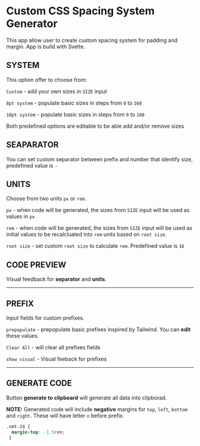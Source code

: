 # Custom CSS Spacing System Generator

This app allow user to create custom spacing system for padding and margin. App is build with Svelte.

## SYSTEM

This option offer to choose from:

`Custom` - add your own sizes in `SIZE` input

`8pt system` - populate basic sizes in steps from `0` to `160`

`10pt system` - populate basic sizes in steps from `0` to `100`

Both predefined options are editable to be able add and/or remove sizes

## SEAPARATOR

You can set custom separator between prefix and number that identify size, predefined value is `-`

## UNITS

Choose from two units `px` or `rem`.


`px` - when code will be generated, the sizes from `SIZE` input will be used as values in `px`

`rem` - when code will be generated, the sizes from `SIZE` input will be used as initial values to be recalcluated into `rem` units based on `root size`.

`root size` - set custom `root size` to calculate `rem`. Predefined value is `16`

## CODE PREVIEW

Visual feedback for **separator** and **units**.

---

## PREFIX

Input fields for custom prefixes.

`prepopulate` - prepopulate basic prefixes inspired by Tailwind. You can **edit** these values.

`Clear All` - will clear all prefixes fields

`show visual` - Visual feeback for prefixes

---

## GENERATE CODE

Button **generate to clipboard** will generate all data into clipborad.

**NOTE:** Generated code will include **negative** margins for `top`, `left`, `bottom` and `right`. These will have letter `n` before prefix.

```css
.nmt-24 {
  margin-top: -1.5rem;
 }
```
